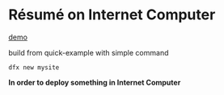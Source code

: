 # Résumé on Internet Computer

  

[demo](https://2wacp-4yaaa-aaaal-qagxq-cai.ic0.app/)

build from quick-example with simple command

    dfx new mysite
   
 **In order to deploy something in Internet Computer**
 

